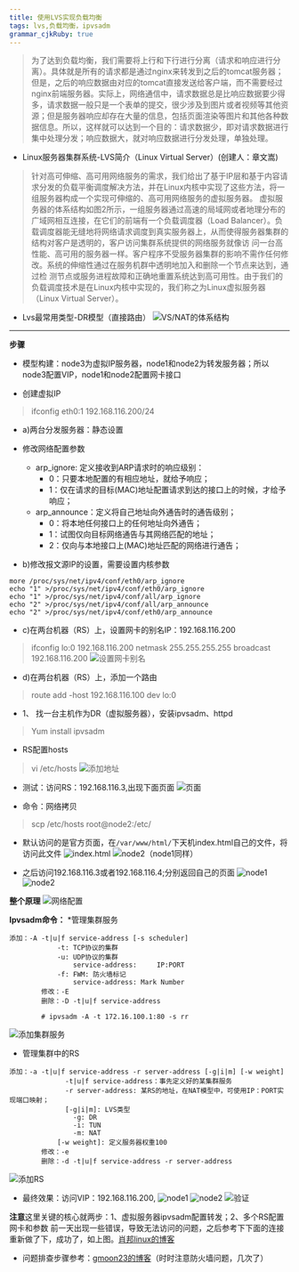 ```yaml
---
title: 使用LVS实现负载均衡
tags: lvs,负载均衡，ipvsadm
grammar_cjkRuby: true
---
```


>为了达到负载均衡，我们需要将上行和下行进行分离（请求和响应进行分离）。具体就是所有的请求都是通过nginx来转发到之后的tomcat服务器；但是，之后的响应数据由对应的tomcat直接发送给客户端，而不需要经过nginx前端服务器。实际上，网络通信中，请求数据总是比响应数据要少得多，请求数据一般只是一个表单的提交，很少涉及到图片或者视频等其他资源；但是服务器响应却存在大量的信息，包括页面渲染等图片和其他各种数据信息。所以，这样就可以达到一个目的：请求数据少，即对请求数据进行集中处理分发；响应数据大，就对响应数据进行分发处理，单独处理。

* Linux服务器集群系统-LVS简介（Linux Virtual Server）(创建人：章文嵩)
>针对高可伸缩、高可用网络服务的需求，我们给出了基于IP层和基于内容请求分发的负载平衡调度解决方法，并在Linux内核中实现了这些方法，将一组服务器构成一个实现可伸缩的、高可用网络服务的虚拟服务器。
>虚拟服务器的体系结构如图2所示，一组服务器通过高速的局域网或者地理分布的广域网相互连接，在它们的前端有一个负载调度器（Load Balancer）。负载调度器能无缝地将网络请求调度到真实服务器上，从而使得服务器集群的结构对客户是透明的，客户访问集群系统提供的网络服务就像访 问一台高性能、高可用的服务器一样。客户程序不受服务器集群的影响不需作任何修改。系统的伸缩性通过在服务机群中透明地加入和删除一个节点来达到，通过检 测节点或服务进程故障和正确地重置系统达到高可用性。由于我们的负载调度技术是在Linux内核中实现的，我们称之为Linux虚拟服务器（Linux Virtual Server）。

* Lvs最常用类型-DR模型（直接路由）
![VS/NAT的体系结构][1]


----------


**步骤**

* 模型构建：node3为虚拟IP服务器，node1和node2为转发服务器；所以node3配置VIP，node1和node2配置网卡接口

>
* 创建虚拟IP
>ifconfig eth0:1 192.168.116.200/24

* a)两台分发服务器：静态设置
* 修改网络配置参数
	* arp_ignore: 定义接收到ARP请求时的响应级别：
		* 0：只要本地配置的有相应地址，就给予响应；
		* 1：仅在请求的目标(MAC)地址配置请求到达的接口上的时候，才给予响应；
	* arp_announce：定义将自己地址向外通告时的通告级别；
		* 0：将本地任何接口上的任何地址向外通告；
		* 1：试图仅向目标网络通告与其网络匹配的地址；
		* 2：仅向与本地接口上(MAC)地址匹配的网络进行通告；

* b)修改报文源IP的设置，需要设置内核参数

``` 查看并修改arp_ignore内容为1，arp_announce为2
more /proc/sys/net/ipv4/conf/eth0/arp_ignore
echo "1" >/proc/sys/net/ipv4/conf/eth0/arp_ignore
echo "1" >/proc/sys/net/ipv4/conf/all/arp_ignore
echo "2" >/proc/sys/net/ipv4/conf/all/arp_announce
echo "2" >/proc/sys/net/ipv4/conf/eth0/arp_announce
```

* c)在两台机器（RS）上，设置网卡的别名IP：192.168.116.200
>ifconfig lo:0 192.168.116.200 netmask 255.255.255.255 broadcast 192.168.116.200
![设置网卡别名][2]

* d)在两台机器（RS）上，添加一个路由
>route add -host 192.168.116.100 dev lo:0

* 1、	找一台主机作为DR（虚拟服务器），安装ipvsadm、httpd
>Yum install ipvsadm

* RS配置hosts
> vi /etc/hosts
![添加地址][3]

* 测试：访问RS：192.168.116.3,出现下面页面
![页面][4]

* 命令：网络拷贝
>scp /etc/hosts root@node2:/etc/

* 默认访问的是官方页面，在`/var/www/html/`下天机index.html自己的文件，将访问此文件
![index.html][5]
![node2（node1同样）][6]

* 之后访问192.168.116.3或者192.168.116.4;分别返回自己的页面
![node1][7]
![node2][8]

**整个原理**
![网络配置][9]

**Ipvsadm命令：**
*管理集群服务

``` stylus
添加：-A -t|u|f service-address [-s scheduler]
			-t: TCP协议的集群 
			-u: UDP协议的集群
				service-address:     IP:PORT
			-f: FWM: 防火墙标记 
				service-address: Mark Number
		修改：-E
		删除：-D -t|u|f service-address

		# ipvsadm -A -t 172.16.100.1:80 -s rr

```
![添加集群服务][10]
* 管理集群中的RS

``` stylus
添加：-a -t|u|f service-address -r server-address [-g|i|m] [-w weight]
			  -t|u|f service-address：事先定义好的某集群服务
			  -r server-address: 某RS的地址，在NAT模型中，可使用IP：PORT实现端口映射；
			  [-g|i|m]: LVS类型	
				-g: DR
				-i: TUN
				-m: NAT
			[-w weight]: 定义服务器权重100
		修改：-e
		删除：-d -t|u|f service-address -r server-address

```


![添加RS][11]

* 最终效果：访问VIP：192.168.116.200,
![node1][12]
![node2][13]
![验证][14]

**注意**这里关键的核心就两步：1、虚拟服务器ipvsadm配置转发；2、多个RS配置网卡和参数
前一天出现一些错误，导致无法访问的问题，之后参考下下面的连接重新做了下，成功了，如上图。[肖邦linux的博客][15]
* 问题排查步骤参考：[gmoon23的博客][16]（时时注意防火墙问题，几次了）


  [1]: http://osiy4s0ad.bkt.clouddn.com/soundblog/1521469636829.jpg
  [2]: http://osiy4s0ad.bkt.clouddn.com/soundblog/1521532696322.jpg
  [3]: http://osiy4s0ad.bkt.clouddn.com/soundblog/1521535527208.jpg
  [4]: http://osiy4s0ad.bkt.clouddn.com/soundblog/1521535592731.jpg
  [5]: http://osiy4s0ad.bkt.clouddn.com/soundblog/1521536208507.jpg
  [6]: http://osiy4s0ad.bkt.clouddn.com/soundblog/1521536227494.jpg
  [7]: http://osiy4s0ad.bkt.clouddn.com/soundblog/1521536277540.jpg
  [8]: http://osiy4s0ad.bkt.clouddn.com/soundblog/1521536288454.jpg
  [9]: http://osiy4s0ad.bkt.clouddn.com/soundblog/1521536499274.jpg
  [10]: http://osiy4s0ad.bkt.clouddn.com/soundblog/1521548406143.jpg
  [11]: http://osiy4s0ad.bkt.clouddn.com/soundblog/1521548528375.jpg
  [12]: http://osiy4s0ad.bkt.clouddn.com/soundblog/1521599530976.jpg
  [13]: http://osiy4s0ad.bkt.clouddn.com/soundblog/1521599556872.jpg
  [14]: http://osiy4s0ad.bkt.clouddn.com/soundblog/1521600591104.jpg
  [15]: https://www.cnblogs.com/liwei0526vip/p/6370103.html
  [16]: http://blog.csdn.net/gmoon23/article/details/75379863
